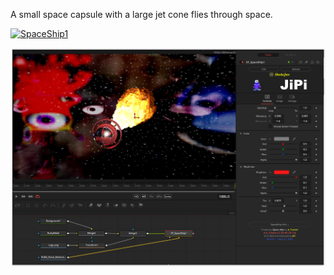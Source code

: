 

<!-- +++ DO NOT REMOVE THIS COMMENT +++ DO NOT ADD OR EDIT ANY TEXT BEFORE THIS LINE +++ IT WOULD BE A REALLY BAD IDEA +++ -->

A small space capsule with a large jet cone flies through space.

[![SpaceShip1](https://user-images.githubusercontent.com/78935215/165700854-a3233033-2931-4e1b-85cb-e7d63aa9c7d9.gif)](SpaceShip.fuse)

[![Thumbnail](SpaceShip_screenshot.png)](https://www.shadertoy.com/view/NlsBzn "View on Shadertoy.com")

<!-- +++ DO NOT REMOVE THIS COMMENT +++ DO NOT EDIT ANY TEXT THAT COMES AFTER THIS LINE +++ TRUST ME: JUST DON'T DO IT +++ -->

